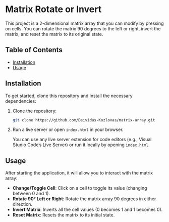 # Matrix Rotate or Invert

This project is a 2-dimensional matrix array that you can modify by pressing on cells. You can rotate the matrix 90 degrees to the left or right, invert the matrix, and reset the matrix to its original state.

## Table of Contents

- [Installation](#installation)
- [Usage](#usage)

## Installation

To get started, clone this repository and install the necessary dependencies:

1. Clone the repository:

   ```bash
   git clone https://github.com/Deividas-Kozlovas/matrix-array.git
   ```

2. Run a live server or open `index.html` in your browser.

   You can use any live server extension for code editors (e.g., Visual Studio Code’s Live Server) or run it locally by opening `index.html`.

## Usage

After starting the application, it will allow you to interact with the matrix array:

- **Change/Toggle Cell**: Click on a cell to toggle its value (changing between 0 and 1).
- **Rotate 90° Left or Right**: Rotate the matrix array 90 degrees in either direction.
- **Invert Matrix**: Inverts all the cell values (0 becomes 1 and 1 becomes 0).
- **Reset Matrix**: Resets the matrix to its initial state.
